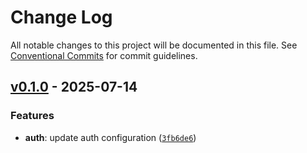 # Change Log

All notable changes to this project will be documented in this file. See [Conventional Commits](https://conventionalcommits.org) for commit guidelines.


## [v0.1.0](https://github.com/catalystbyzoho/zcatalyst-sdk-js/releases/tag/v0.1.0) - 2025-07-14

### Features
- **auth**: update auth configuration ([`3fb6de6`](https://github.com/catalystbyzoho/zcatalyst-sdk-js/commit/3fb6de6e7382a93ba07aa284eb46d37483721cc7))
